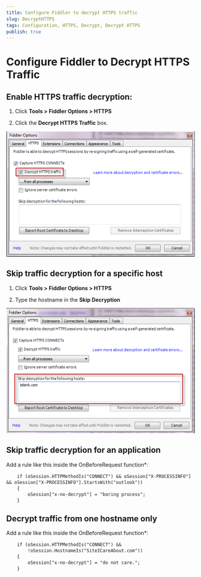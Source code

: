 ```yaml
---
title: Configure Fiddler to decrypt HTTPS traffic
slug: DecryptHTTPS
tags: Configuration, HTTPS, Decrypt, Decrypt HTTPS
publish: true
---
```


Configure Fiddler to Decrypt HTTPS Traffic
==========================================

Enable HTTPS traffic decryption:
--------------------------------

1. Click **Tools > Fiddler Options > HTTPS**

2. Click the **Decrypt HTTPS Traffic** box.

 ![Fiddler Options -- Decrypt HTTPS Traffic][1]

Skip traffic decryption for a specific host
-------------------------------------------

1. Click **Tools > Fiddler Options > HTTPS**

2. Type the hostname in the **Skip Decryption**

 ![Skip Decryption][2]

Skip traffic decryption for an application
------------------------------------------

Add a rule like this inside the OnBeforeRequest function*:

		if (oSession.HTTPMethodIs("CONNECT") && oSession["X-PROCESSINFO"] && oSession["X-PROCESSINFO"].StartsWith("outlook")) 
		{ 
			oSession["x-no-decrypt"] = "boring process";
		}      

Decrypt traffic from one hostname only
---------------------------------------

Add a rule like this inside the OnBeforeRequest function*:

		if (oSession.HTTPMethodIs("CONNECT") && 
			!oSession.HostnameIs("SiteICareAbout.com"))
		{ 
			oSession["x-no-decrypt"] = "do not care."; 
		}

[1]: ../../images/DecryptHTTPS/DecryptHTTPSTrafficOption.png
[2]: ../../images/DecryptHTTPS/SkipDecryption.png
